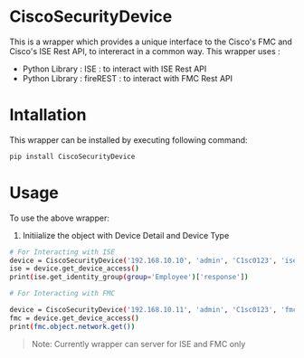 # CiscoSecurityDevice


This is a wrapper which provides a unique interface to the Cisco's FMC and Cisco's ISE Rest API, to intereract in a common way.
This wrapper uses :
- Python Library : ISE : to interact with ISE Rest API
- Python Library : fireREST : to interact with FMC Rest API

# Intallation

This wrapper can be installed by executing following command:
```sh
pip install CiscoSecurityDevice
```


# Usage

To use the above wrapper:

1. Initiialize the object with Device Detail and Device Type

```sh
# For Interacting with ISE
device = CiscoSecurityDevice('192.168.10.10', 'admin', 'C1sc0123', 'ise')
ise = device.get_device_access()
print(ise.get_identity_group(group='Employee')['response'])

# For Interacting with FMC

device = CiscoSecurityDevice('192.168.10.11', 'admin', 'C1sc0123', 'fmc')
fmc = device.get_device_access()
print(fmc.object.network.get())
```

> Note: Currently wrapper can server for ISE and FMC only